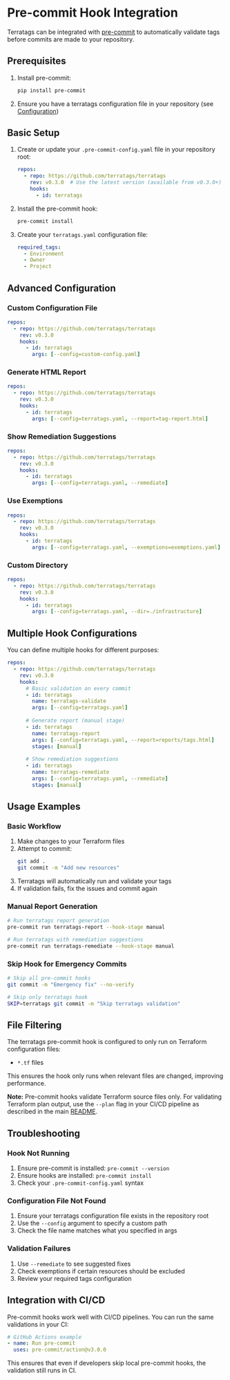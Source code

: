 # Pre-commit Hook Integration

Terratags can be integrated with [pre-commit](https://pre-commit.com/) to automatically validate tags before commits are made to your repository.

## Prerequisites

1. Install pre-commit:
   ```bash
   pip install pre-commit
   ```

2. Ensure you have a terratags configuration file in your repository (see [Configuration](../README.md#required-tags-configuration))

## Basic Setup

1. Create or update your `.pre-commit-config.yaml` file in your repository root:

   ```yaml
   repos:
     - repo: https://github.com/terratags/terratags
       rev: v0.3.0  # Use the latest version (available from v0.3.0+)
       hooks:
         - id: terratags
   ```

2. Install the pre-commit hook:
   ```bash
   pre-commit install
   ```

3. Create your `terratags.yaml` configuration file:
   ```yaml
   required_tags:
     - Environment
     - Owner
     - Project
   ```

## Advanced Configuration

### Custom Configuration File

```yaml
repos:
  - repo: https://github.com/terratags/terratags
    rev: v0.3.0
    hooks:
      - id: terratags
        args: [--config=custom-config.yaml]
```

### Generate HTML Report

```yaml
repos:
  - repo: https://github.com/terratags/terratags
    rev: v0.3.0
    hooks:
      - id: terratags
        args: [--config=terratags.yaml, --report=tag-report.html]
```



### Show Remediation Suggestions

```yaml
repos:
  - repo: https://github.com/terratags/terratags
    rev: v0.3.0
    hooks:
      - id: terratags
        args: [--config=terratags.yaml, --remediate]
```

### Use Exemptions

```yaml
repos:
  - repo: https://github.com/terratags/terratags
    rev: v0.3.0
    hooks:
      - id: terratags
        args: [--config=terratags.yaml, --exemptions=exemptions.yaml]
```

### Custom Directory

```yaml
repos:
  - repo: https://github.com/terratags/terratags
    rev: v0.3.0
    hooks:
      - id: terratags
        args: [--config=terratags.yaml, --dir=./infrastructure]
```

## Multiple Hook Configurations

You can define multiple hooks for different purposes:

```yaml
repos:
  - repo: https://github.com/terratags/terratags
    rev: v0.3.0
    hooks:
      # Basic validation on every commit
      - id: terratags
        name: terratags-validate
        args: [--config=terratags.yaml]
      
      # Generate report (manual stage)
      - id: terratags
        name: terratags-report
        args: [--config=terratags.yaml, --report=reports/tags.html]
        stages: [manual]
      
      # Show remediation suggestions
      - id: terratags
        name: terratags-remediate
        args: [--config=terratags.yaml, --remediate]
        stages: [manual]
```

## Usage Examples

### Basic Workflow

1. Make changes to your Terraform files
2. Attempt to commit:
   ```bash
   git add .
   git commit -m "Add new resources"
   ```
3. Terratags will automatically run and validate your tags
4. If validation fails, fix the issues and commit again

### Manual Report Generation

```bash
# Run terratags report generation
pre-commit run terratags-report --hook-stage manual

# Run terratags with remediation suggestions
pre-commit run terratags-remediate --hook-stage manual
```

### Skip Hook for Emergency Commits

```bash
# Skip all pre-commit hooks
git commit -m "Emergency fix" --no-verify

# Skip only terratags hook
SKIP=terratags git commit -m "Skip terratags validation"
```

## File Filtering

The terratags pre-commit hook is configured to only run on Terraform configuration files:
- `*.tf` files

This ensures the hook only runs when relevant files are changed, improving performance.

**Note:** Pre-commit hooks validate Terraform source files only. For validating Terraform plan output, use the `--plan` flag in your CI/CD pipeline as described in the main [README](../README.md#integration-with-cicd).

## Troubleshooting

### Hook Not Running

1. Ensure pre-commit is installed: `pre-commit --version`
2. Ensure hooks are installed: `pre-commit install`
3. Check your `.pre-commit-config.yaml` syntax

### Configuration File Not Found

1. Ensure your terratags configuration file exists in the repository root
2. Use the `--config` argument to specify a custom path
3. Check the file name matches what you specified in args

### Validation Failures

1. Use `--remediate` to see suggested fixes
2. Check exemptions if certain resources should be excluded
3. Review your required tags configuration

## Integration with CI/CD

Pre-commit hooks work well with CI/CD pipelines. You can run the same validations in your CI:

```yaml
# GitHub Actions example
- name: Run pre-commit
  uses: pre-commit/action@v3.0.0
```

This ensures that even if developers skip local pre-commit hooks, the validation still runs in CI.
